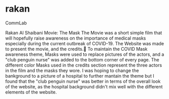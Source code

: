 # rakan
CommLab


Rakan Al Shaibani
Movie: The Mask
The Movie was a short simple film that will hopefully raise awareness on the importance of medical masks especially during the current outbreak of COVID-19.
The Website was made to present the movie, and the credits.
ُTo maintain the COVID Mask awareness theme, Masks were used to replace pictures of the actors, and a "club penguin nurse" was added to the bottom corner of every page.
The different color Masks used in the credits section represent the three actors in the film and the masks they wore.
I was hoping to change the bankground to a picture of a hospital to further mantain the theme but I found that the "club penguin nurse" was better in terms of the overall look of the website, as the hospital background didn't mix well with the different elements of the website.
